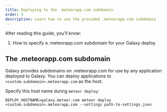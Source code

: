 ```yaml
---
title: Deploying to the .meteorapp.com subdomain
order: 5
description: Learn how to use the provided .meteorapp.com subdomain
---
```


After reading this guide, you’ll know:

1. How to specify a .meteorapp.com subdomain for your Galaxy deploy

## The .meteorapp.com subdomain
Galaxy provides subdomains on .meteorapp.com for use by any application deployed to Galaxy. You can deploy applications to `<custom.subdomain>.meteorapp.com` as the host.

Specify this host name during `meteor deploy`:
```
DEPLOY_HOSTNAME=galaxy.meteor.com meteor deploy <custom.subdomain>.meteorapp.com --settings path-to-settings.json
```
